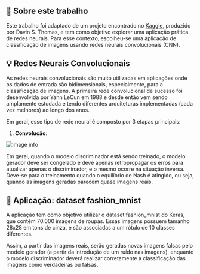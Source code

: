 ## :page_facing_up: Sobre este trabalho

Este trabalho foi adaptado de um projeto encontrado no [Kaggle](https://www.kaggle.com/code/davinsthomas/cnn-adaptive-aug-template), produzido por Davin S. Thomas, e tem como objetivo explorar uma aplicação prática de redes neurais. Para esse contexto, escolheu-se uma aplicação de classificação de imagens usando redes neurais convolucionais (CNN).

## :bulb: Redes Neurais Convolucionais

As redes neurais convolucionais são muito utilizadas em aplicações onde os dados de entrada são bidimensionais, especialmente, para a classificação de imagens. A primeira rede convolucional de sucesso foi desenvolvida por Yann LeCun em 1988 e desde então vem sendo amplamente estudada e tendo diferentes arquiteturas implementadas (cada vez melhores) ao longo dos anos.

Em geral, esse tipo de rede neural é composto por 3 etapas principais:

1. __Convolução__: 

![image info](./images/img-redes-adversarias.png)

Em geral, quando o modelo discriminador está sendo treinado, o modelo gerador deve ser congelado e deve apenas retropropagar os erros para atualizar apenas o discriminador, e o mesmo ocorre na situação inversa. Deve-se para o treinamento quando o equilíbrio de Nash é atingido, ou seja, quando as imagens geradas parecem quase imagens reais.

## :tshirt: Aplicação: dataset fashion_mnist

A aplicação tem como objetivo utilizar o dataset fashion_mnist do Keras, que contém 70.000 imagens de roupas. Essas imagens possuem tamanho 28x28 em tons de cinza, e são associadas a um rótulo de 10 classes diferentes.

Assim, a partir das imagens reais, serão geradas novas imagens falsas pelo modelo gerador (a partir da introdução de um ruído nas imagens), enquanto o modelo discriminador deverá realizar corretamente a classificação das imagens como verdadeiras ou falsas.
